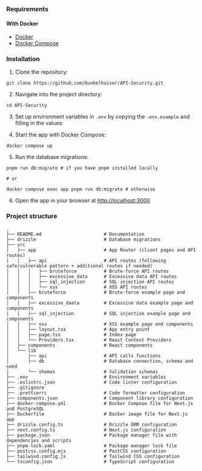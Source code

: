### Requirements

#### With Docker

- [Docker](https://www.docker.com/get-started)
- [Docker Compose](https://docs.docker.com/compose/install/)

### Installation

1. Clone the repository:

```shell
git clone https://github.com/Dunkelhaiser/API-Security.git
```

2. Navigate into the project directory:

```shell
cd API-Security
```

3. Set up environment variables in `.env` by copying the `.env.example` and filling in the values:

4. Start the app with Docker Compose:

```shell
docker compose up
```

5. Run the database migrations:

```shell
pnpm run db:migrate # if you have pnpm installed locally

# or

docker compose exec app pnpm run db:migrate # otherwise
```

6. Open the app in your browser at [http://localhost:3000](http://localhost:3000)

### Project structure

```shell
.
├── README.md                       # Documentation
├── drizzle                         # Database migrations
├── src
│   ├── app                         # App Router (client pages and API routes)
│   │   ├── api                     # API routes (following safe/vulnerable pattern + additional routes if needed)
│   │   │   ├── bruteforce          # Brute-force API routes
│   │   │   ├── excessive_data      # Excessive data API routes
│   │   │   ├── sql_injection       # SQL injection API routes
│   │   │   └── xss                 # XSS API routes
│   │   ├── bruteforce              # Brute-force example page and components
│   │   ├── excessive_daata         # Excessive data example page and components
│   │   ├── sql_injection           # SQL injection example page and components
│   │   ├── xss                     # XSS example page and components
│   │   ├── layout.tsx              # App entry point
│   │   ├── page.tsx                # Index page
│   │   └── Providers.tsx           # React Context Providers 
│   ├── components                  # React components
│   └── lib                         
│       ├── api                     # API calls functions
│       ├── db                      # Database connection, schema and seed
│       └── shemas                  # Validation schemas
├── .env                            # Environment variables                     
├── .eslintrc.json                  # Code linter configuration                     
├── .gitignore                     
├── .prettierrc                     # Code formatter configuration
├── components.json                 # Component library configuration
├── docker-compose.yml              # Docker Compose file for Next.js and PostgreSQL
├── Dockerfile                      # Docker image file for Next.js app
├── drizzle.config.ts               # Drizzle ORM configuration
├── next.config.ts                  # Next.js configuration
├── package.json                    # Package manager file with dependencies and scripts
├── pnpm-lock.yaml                  # Package manager lock file
├── postcss.config.mjs              # PostCSS configuration
├── tailwind.config.js              # Tailwind CSS configuration
└── tsconfig.json                   # TypeScript configuration
```
